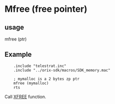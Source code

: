 # Mfree (free pointer)

## usage

mfree (ptr)

## Example

```ca65
    .include "telestrat.inc"
    .include "../orix-sdk/macros/SDK_memory.mac"

    ; mymalloc is a 2 bytes zp ptr
    mfree (mymalloc)
    rts
```

Call [XFREE](../../kernel/primitives/xfree/) function.
